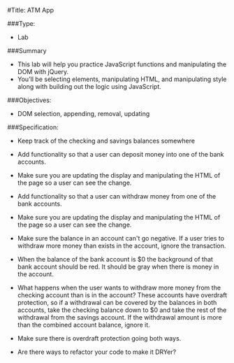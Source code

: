 #Title: ATM App

###Type:
- Lab

###Summary
- This lab will help you practice JavaScript functions and manipulating the DOM with jQuery.
- You'll be selecting elements, manipulating HTML, and manipulating style along
with building out the logic using JavaScript.

###Objectives:
- DOM selection, appending, removal, updating

###Specification:

* Keep track of the checking and savings balances somewhere
* Add functionality so that a user can deposit money into one of the bank accounts.
* Make sure you are updating the display and manipulating the HTML of the page
so a user can see the change.
* Add functionality so that a user can withdraw money from one of the bank accounts.
* Make sure you are updating the display and manipulating the HTML of the page
so a user can see the change.
* Make sure the balance in an account can't go negative. If a user tries to
withdraw more money than exists in the account, ignore the transaction.
* When the balance of the bank account is $0 the background of that bank account
should be red. It should be gray when there is money in the account.





* What happens when the user wants to withdraw more money from the checking
account than is in the account? These accounts have overdraft protection, so if
a withdrawal can be covered by the balances in both accounts, take the checking
balance down to $0 and take the rest of the withdrawal from the savings account.
If the withdrawal amount is more than the combined account balance, ignore it.
* Make sure there is overdraft protection going both ways.
* Are there ways to refactor your code to make it DRYer?
